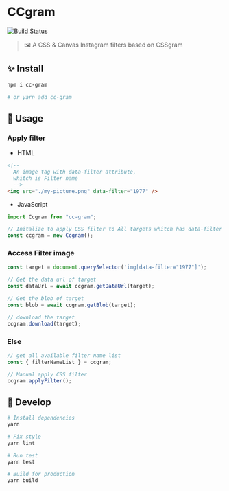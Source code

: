 # CCgram

[![Build Status](https://travis-ci.org/EastSun5566/cc-gram.svg?branch=master)](https://travis-ci.org/EastSun5566/cc-gram)

> 🖼 A CSS & Canvas Instagram filters based on CSSgram

## ✨ Install

```sh
npm i cc-gram

# or yarn add cc-gram
```

## 🚀 Usage

### Apply filter

- HTML

```html
<!-- 
  An image tag with data-filter attribute,
  whitch is Filter name
  -->
<img src="./my-picture.png" data-filter="1977" />
```

- JavaScript

```js
import Ccgram from "cc-gram";

// Initalize to apply CSS filter to All targets whitch has data-filter attribute
const ccgram = new Ccgram();
```

### Access Filter image

```js
const target = document.querySelector('img[data-filter="1977"]');

// Get the data url of target
const dataUrl = await ccgram.getDataUrl(target);

// Get the blob of target
const blob = await ccgram.getBlob(target);

// download the target
ccgram.download(target);
```

### Else

```js
// get all available filter name list
const { filterNameList } = ccgram;

// Manual apply CSS filter
ccgram.applyFilter();
```

## 🔧 Develop

```sh
# Install dependencies
yarn

# Fix style
yarn lint

# Run test
yarn test

# Build for production
yarn build
```
